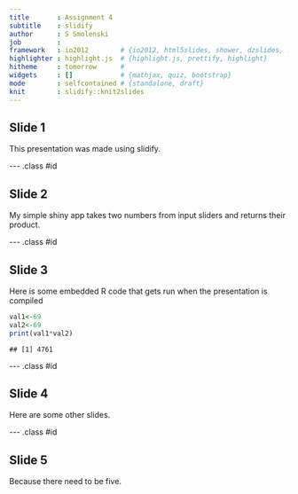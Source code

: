 ```yaml
---
title       : Assignment 4
subtitle    : slidify
author      : S Smolenski
job         : 
framework   : io2012        # {io2012, html5slides, shower, dzslides, ...}
highlighter : highlight.js  # {highlight.js, prettify, highlight}
hitheme     : tomorrow      # 
widgets     : []            # {mathjax, quiz, bootstrap}
mode        : selfcontained # {standalone, draft}
knit        : slidify::knit2slides
---
```


## Slide 1

This presentation was made using slidify.


--- .class #id

## Slide 2

My simple shiny app takes two numbers from input sliders and returns their product.


--- .class #id

## Slide 3

Here is some embedded R code that gets run when the presentation is compiled


```r
val1<-69
val2<-69
print(val1*val2)
```

```
## [1] 4761
```


--- .class #id

## Slide 4

Here are some other slides.


--- .class #id

## Slide 5

Because there need to be five.





